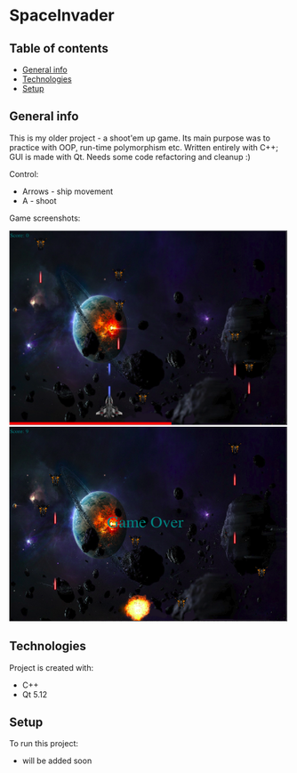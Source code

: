 # SpaceInvader

## Table of contents
* [General info](#general-info)
* [Technologies](#technologies)
* [Setup](#setup)

## General info
This is my older project - a shoot'em up game. Its main purpose was to practice with OOP,
run-time polymorphism etc. Written entirely with C++; GUI is made with Qt. Needs some code refactoring and cleanup :)
  
  
Control:
* Arrows - ship movement
* A - shoot

Game screenshots:  

<img src="/description_photos/picture1.png" width="500" height="350"/>
<img src="/description_photos/picture2.png" width="500" height="350"/>

	
## Technologies
Project is created with:
* C++
* Qt 5.12
	
## Setup
To run this project:
* will be added soon
